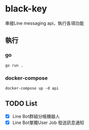 # black-key
串接Line messaging api，執行各項功能
## 執行
### go
```shell
go run .
```
### docker-compose
```shell
docker-compose up -d api
```
## TODO List
- [x] Line Bot群組分帳機器人
- [x] Line Bot單獨User Job 發送訊息通知